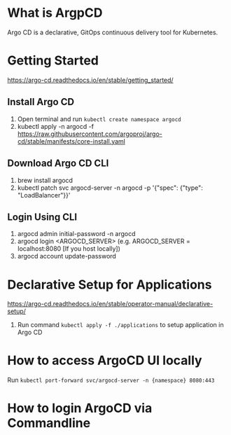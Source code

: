 # What is ArgpCD
Argo CD is a declarative, GitOps continuous delivery tool for Kubernetes.

# Getting Started
https://argo-cd.readthedocs.io/en/stable/getting_started/
## Install Argo CD
1. Open terminal and run `kubectl create namespace argocd`
2. kubectl apply -n argocd -f https://raw.githubusercontent.com/argoproj/argo-cd/stable/manifests/core-install.yaml

## Download Argo CD CLI
1. brew install argocd
2. kubectl patch svc argocd-server -n argocd -p '{"spec": {"type": "LoadBalancer"}}'

## Login Using CLI
1. argocd admin initial-password -n argocd
2. argocd login <ARGOCD_SERVER> (e.g. ARGOCD_SERVER = localhost:8080 [If you host locally])
3. argocd account update-password

# Declarative Setup for Applications
https://argo-cd.readthedocs.io/en/stable/operator-manual/declarative-setup/
1. Run command `kubectl apply -f ./applications` to setup application in Argo CD

# How to access ArgoCD UI locally
Run `kubectl port-forward svc/argocd-server -n {namespace} 8080:443`

# How to login ArgoCD via Commandline

